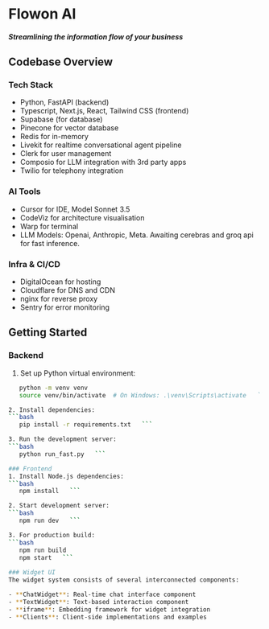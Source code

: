 # Flowon AI
##### Streamlining the information flow of your business

## Codebase Overview
### Tech Stack
- Python, FastAPI (backend)
- Typescript, Next.js, React, Tailwind CSS (frontend)
- Supabase (for database)
- Pinecone for vector database
- Redis for in-memory 
- Livekit for realtime conversational agent pipeline
- Clerk for user management
- Composio for LLM integration with 3rd party apps
- Twilio for telephony integration


### AI Tools
- Cursor for IDE, Model Sonnet 3.5
- CodeViz for architecture visualisation
- Warp for terminal
- LLM Models: Openai, Anthropic, Meta. Awaiting cerebras and groq api for fast inference. 

### Infra & CI/CD
- DigitalOcean for hosting
- Cloudflare for DNS and CDN
- nginx for reverse proxy
- Sentry for error monitoring
  

## Getting Started

### Backend
1. Set up Python virtual environment:   
```bash
   python -m venv venv
   source venv/bin/activate  # On Windows: .\venv\Scripts\activate   ```

2. Install dependencies:   
```bash
   pip install -r requirements.txt   ```

3. Run the development server:   
```bash
   python run_fast.py   ```

### Frontend
1. Install Node.js dependencies:  
```bash
   npm install   ```

2. Start development server:   
```bash
   npm run dev   ```

3. For production build:   
```bash
   npm run build
   npm start   ```
   
### Widget UI
The widget system consists of several interconnected components:

- **ChatWidget**: Real-time chat interface component
- **TextWidget**: Text-based interaction component
- **iframe**: Embedding framework for widget integration
- **Clients**: Client-side implementations and examples
